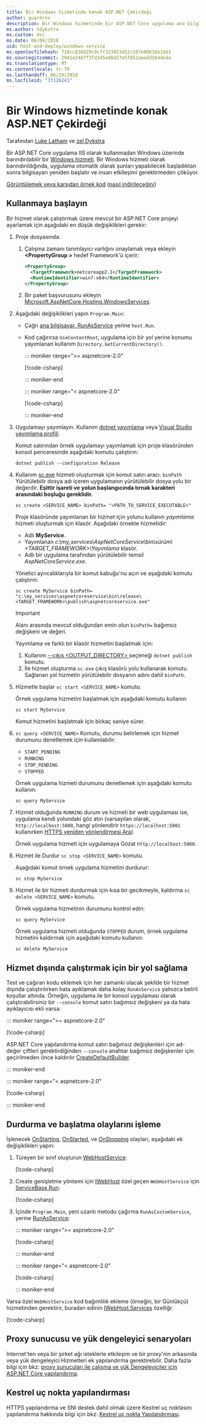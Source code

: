 ```yaml
---
title: Bir Windows hizmetinde konak ASP.NET Çekirdeği
author: guardrex
description: Bir Windows hizmetinde bir ASP.NET Core uygulama ana bilgisayar öğrenin.
ms.author: tdykstra
ms.custom: mvc
ms.date: 06/04/2018
uid: host-and-deploy/windows-service
ms.openlocfilehash: 718cc83bb29c0cff323853d22c107e00616b1dd1
ms.sourcegitcommit: 2941e24d7f3fd3d5e88d27e5f852aaedd564deda
ms.translationtype: MT
ms.contentlocale: tr-TR
ms.lasthandoff: 06/29/2018
ms.locfileid: "37126241"
---
```

# <a name="host-aspnet-core-in-a-windows-service"></a>Bir Windows hizmetinde konak ASP.NET Çekirdeği

Tarafından [Luke Latham](https://github.com/guardrex) ve [zel Dykstra](https://github.com/tdykstra)

Bir ASP.NET Core uygulama IIS olarak kullanmadan Windows üzerinde barındırılabilir bir [Windows hizmeti](/dotnet/framework/windows-services/introduction-to-windows-service-applications). Bir Windows hizmeti olarak barındırıldığında, uygulama otomatik olarak şunları yapabilecek başladıktan sonra bilgisayarı yeniden başlatır ve insan etkileşimi gerektirmeden çöküyor.

[Görüntülemek veya karşıdan örnek kod](https://github.com/aspnet/Docs/tree/master/aspnetcore/host-and-deploy/windows-service/sample) ([nasıl indirileceğini](xref:tutorials/index#how-to-download-a-sample))

## <a name="get-started"></a>Kullanmaya başlayın

Bir hizmet olarak çalıştırmak üzere mevcut bir ASP.NET Core projeyi ayarlamak için aşağıdaki en düşük değişiklikleri gerekir:

1. Proje dosyasında:

   1. Çalışma zamanı tanımlayıcı varlığını onaylamak veya ekleyin  **\<PropertyGroup >** hedef Framework'ü içerir:
      ```xml
      <PropertyGroup>
        <TargetFramework>netcoreapp2.1</TargetFramework>
        <RuntimeIdentifier>win7-x64</RuntimeIdentifier>
      </PropertyGroup>
      ```
   1. Bir paket başvurusunu ekleyin [Microsoft.AspNetCore.Hosting.WindowsServices](https://www.nuget.org/packages/Microsoft.AspNetCore.Hosting.WindowsServices/).

1. Aşağıdaki değişiklikleri yapın `Program.Main`:

   * Çağrı [ana bilgisayar. RunAsService](/dotnet/api/microsoft.aspnetcore.hosting.windowsservices.webhostwindowsserviceextensions.runasservice) yerine `host.Run`.

   * Kod çağırırsa `UseContentRoot`, uygulama için bir yol yerine konumu yayımlanan kullanım `Directory.GetCurrentDirectory()`.

     ::: moniker range=">= aspnetcore-2.0"

     [!code-csharp[](windows-service/sample/Program.cs?name=ServiceOnly&highlight=3-4,7,11)]

     ::: moniker-end

     ::: moniker range="< aspnetcore-2.0"

     [!code-csharp[](windows-service/sample_snapshot/Program.cs?name=ServiceOnly&highlight=3-4,8,13)]

     ::: moniker-end

1. Uygulamayı yayımlayın. Kullanım [dotnet yayımlama](/dotnet/articles/core/tools/dotnet-publish) veya [Visual Studio yayımlama profili](xref:host-and-deploy/visual-studio-publish-profiles).

   Komut satırından örnek uygulamayı yayımlamak için proje klasöründen konsol penceresinde aşağıdaki komutu çalıştırın:

   ```console
   dotnet publish --configuration Release
   ```

1. Kullanım [sc.exe](https://technet.microsoft.com/library/bb490995) hizmeti oluşturmak için komut satırı aracı. `binPath` Yürütülebilir dosya adı içeren uygulamanın yürütülebilir dosya yolu bir değerdir. **Eşittir işareti ve yolun başlangıcında tırnak karakteri arasındaki boşluğu gereklidir.**

   ```console
   sc create <SERVICE_NAME> binPath= "<PATH_TO_SERVICE_EXECUTABLE>"
   ```

   Proje klasöründe yayımlanan bir hizmet için yolunu kullanın *yayımlama* hizmeti oluşturmak için klasör. Aşağıdaki örnekte hizmetidir:

   * Adlı **MyService**.
   * Yayımlanan *c:\\my_services\\AspNetCoreService\\bin\\sürüm\\&lt;TARGET_FRAMEWORK&gt;\\Yayımlama* klasör.
   * Adlı bir uygulama tarafından yürütülebilir temsil *AspNetCoreService.exe*.

   Yönetici ayrıcalıklarıyla bir komut kabuğu'nu açın ve aşağıdaki komutu çalıştırın:

   ```console
   sc create MyService binPath= "c:\my_services\aspnetcoreservice\bin\release\<TARGET_FRAMEWORK>\publish\aspnetcoreservice.exe"
   ```
   
   > [!IMPORTANT]
   > Alanı arasında mevcut olduğundan emin olun `binPath=` bağımsız değişkeni ve değeri.
   
   Yayımlama ve farklı bir klasör hizmetini başlatmak için:
   
   1. Kullanım [--çıkış &lt;OUTPUT_DIRECTORY&gt; ](/dotnet/core/tools/dotnet-publish#options) seçeneği `dotnet publish` komutu.
   1. İle hizmet oluşturma `sc.exe` çıkış klasörü yolu kullanarak komutu. Sağlanan yol hizmetin yürütülebilir dosyanın adını dahil `binPath`.

1. Hizmetle başlar `sc start <SERVICE_NAME>` komutu.

   Örnek uygulama hizmetini başlatmak için aşağıdaki komutu kullanın:

   ```console
   sc start MyService
   ```

   Komut hizmetini başlatmak için birkaç saniye sürer.

1. `sc query <SERVICE_NAME>` Komutu, durumu belirlemek için hizmet durumunu denetlemek için kullanılabilir:

   * `START_PENDING`
   * `RUNNING`
   * `STOP_PENDING`
   * `STOPPED`

   Örnek uygulama hizmeti durumunu denetlemek için aşağıdaki komutu kullanın:

   ```console
   sc query MyService
   ```

1. Hizmet olduğunda `RUNNING` durum ve hizmeti bir web uygulaması ise, uygulama kendi yolundaki göz atın (varsayılan olarak, `http://localhost:5000`, hangi yönlendirir `https://localhost:5001` kullanırken [HTTPS yeniden yönlendirmesi Ara](xref:security/enforcing-ssl)).

   Örnek uygulama hizmeti için uygulamaya Gözat `http://localhost:5000`.

1. Hizmet ile Durdur `sc stop <SERVICE_NAME>` komutu.

   Aşağıdaki komut örnek uygulama hizmetini durdurur:

   ```console
   sc stop MyService
   ```

1. Hizmet ile bir hizmeti durdurmak için kısa bir gecikmeyle, kaldırma `sc delete <SERVICE_NAME>` komutu.

   Örnek uygulama hizmetinin durumunu kontrol edin:

   ```console
   sc query MyService
   ```

   Örnek uygulama hizmeti olduğunda `STOPPED` durum, örnek uygulama hizmetini kaldırmak için aşağıdaki komutu kullanın:

   ```console
   sc delete MyService
   ```

## <a name="provide-a-way-to-run-outside-of-a-service"></a>Hizmet dışında çalıştırmak için bir yol sağlama

Test ve çağıran kodu eklemek için her zamanki olacak şekilde bir hizmet dışında çalıştırılırken hata ayıklamak daha kolay `RunAsService` yalnızca belirli koşullar altında. Örneğin, uygulama ile bir konsol uygulaması olarak çalıştırabilirsiniz bir `--console` komut satırı bağımsız değişkeni ya da hata ayıklayıcısı ekli varsa:

::: moniker range=">= aspnetcore-2.0"

[!code-csharp[](windows-service/sample/Program.cs?name=ServiceOrConsole)]

ASP.NET Core yapılandırma komut satırı bağımsız değişkenleri için ad-değer çiftleri gerektirdiğinden `--console` anahtar bağımsız değişkenler için geçirilmeden önce kaldırılır [CreateDefaultBuilder](/dotnet/api/microsoft.aspnetcore.webhost.createdefaultbuilder).

::: moniker-end

::: moniker range="< aspnetcore-2.0"

[!code-csharp[](windows-service/sample_snapshot/Program.cs?name=ServiceOrConsole)]

::: moniker-end

## <a name="handle-stopping-and-starting-events"></a>Durdurma ve başlatma olaylarını işleme

İşlenecek [OnStarting](/dotnet/api/microsoft.aspnetcore.hosting.windowsservices.webhostservice.onstarting), [OnStarted](/dotnet/api/microsoft.aspnetcore.hosting.windowsservices.webhostservice.onstarted), ve [OnStopping](/dotnet/api/microsoft.aspnetcore.hosting.windowsservices.webhostservice.onstopping) olayları, aşağıdaki ek değişiklikleri yapın:

1. Türeyen bir sınıf oluşturun [WebHostService](/dotnet/api/microsoft.aspnetcore.hosting.windowsservices.webhostservice):

   [!code-csharp[](windows-service/sample/CustomWebHostService.cs?name=NoLogging)]

2. Create genişletme yöntemi için [IWebHost](/dotnet/api/microsoft.aspnetcore.hosting.iwebhost) özel geçen `WebHostService` için [ServiceBase.Run](/dotnet/api/system.serviceprocess.servicebase.run):

   [!code-csharp[](windows-service/sample/WebHostServiceExtensions.cs?name=ExtensionsClass)]

3. İçinde `Program.Main`, yeni uzantı metodu çağırma `RunAsCustomService`, yerine [RunAsService](/dotnet/api/microsoft.aspnetcore.hosting.windowsservices.webhostwindowsserviceextensions.runasservice):

   ::: moniker range=">= aspnetcore-2.0"

   [!code-csharp[](windows-service/sample/Program.cs?name=HandleStopStart&highlight=27)]

   ::: moniker-end

   ::: moniker range="< aspnetcore-2.0"

   [!code-csharp[](windows-service/sample_snapshot/Program.cs?name=HandleStopStart&highlight=27)]

   ::: moniker-end

Varsa özel `WebHostService` kod bağımlılık ekleme (örneğin, bir Günlükçü) hizmetinden gerektirir, buradan edinin [IWebHost.Services](/dotnet/api/microsoft.aspnetcore.hosting.iwebhost.services) özelliği:

[!code-csharp[](windows-service/sample/CustomWebHostService.cs?name=Logging&highlight=7)]

## <a name="proxy-server-and-load-balancer-scenarios"></a>Proxy sunucusu ve yük dengeleyici senaryoları

Internet'ten veya bir şirket ağı isteklerle etkileşim ve bir proxy'nin arkasında veya yük dengeleyici Hizmetleri ek yapılandırma gerektirebilir. Daha fazla bilgi için bkz: [proxy sunucuları ile çalışma ve yük Dengeleyiciler için ASP.NET Core yapılandırma](xref:host-and-deploy/proxy-load-balancer).

## <a name="kestrel-endpoint-configuration"></a>Kestrel uç nokta yapılandırması

HTTPS yapılandırma ve SNI destek dahil olmak üzere Kestrel uç noktasını yapılandırma hakkında bilgi için bkz: [Kestrel uç nokta Yapılandırması](xref:fundamentals/servers/kestrel#endpoint-configuration).
